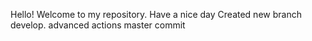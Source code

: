 Hello! Welcome to my repository. Have a nice day
Created new branch develop. 
advanced actions master commit